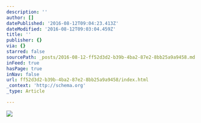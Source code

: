 ```yaml
---
description: ''
author: []
datePublished: '2016-08-12T09:04:23.413Z'
dateModified: '2016-08-12T09:03:04.459Z'
title: ''
publisher: {}
via: {}
starred: false
sourcePath: _posts/2016-08-12-ff52d3d2-b39b-4ba2-87e2-8bb25a9a9458.md
inFeed: true
hasPage: true
inNav: false
url: ff52d3d2-b39b-4ba2-87e2-8bb25a9a9458/index.html
_context: 'http://schema.org'
_type: Article

---
```

![](https://the-grid-user-content.s3-us-west-2.amazonaws.com/d082e749-a1da-477f-bbb1-a639c00bdba8.jpg)